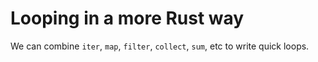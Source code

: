 # Looping in a more Rust way

We can combine `iter`, `map`, `filter`, `collect`, `sum`, etc to write quick loops.